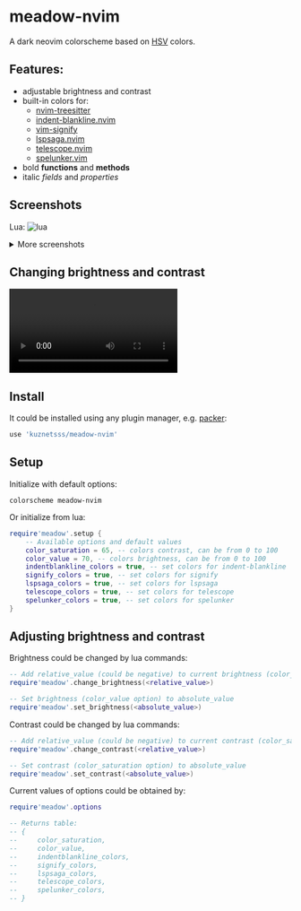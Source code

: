 # meadow-nvim

A dark neovim colorscheme based on
[HSV](https://en.wikipedia.org/wiki/HSL_and_HSV) colors. 

## Features:
- adjustable brightness and contrast
- built-in colors for:
    - [nvim-treesitter](https://github.com/nvim-treesitter/nvim-treesitter)
    - [indent-blankline.nvim](https://github.com/lukas-reineke/indent-blankline.nvim)
    - [vim-signify](https://github.com/mhinz/vim-signify)
    - [lspsaga.nvim](https://github.com/glepnir/lspsaga.nvim)
    - [telescope.nvim](https://github.com/nvim-telescope/telescope.nvim)
    - [spelunker.vim](https://github.com/kamykn/spelunker.vim)
- bold **functions** and **methods**
- italic *fields* and *properties*

## Screenshots

Lua:
![lua](https://github.com/kuznetsss/meadow-nvim/blob/media/media/lua.png)

<details><summary>More screenshots</summary>
<p>

C++:
![c++](https://github.com/kuznetsss/meadow-nvim/blob/media/media/cpp.png)

Python:
![python](https://github.com/kuznetsss/meadow-nvim/blob/media/media/python.png)

</p>
</details>

## Changing brightness and contrast
![c++](https://github.com/kuznetsss/meadow-nvim/blob/media/media/example-2021-05-12_00.01.39.mp4)

## Install

It could be installed using any plugin manager, 
e.g. [packer](https://github.com/wbthomason/packer.nvim):

```lua
use 'kuznetsss/meadow-nvim'
```

## Setup

Initialize with default options:

```vimscript
colorscheme meadow-nvim
```

Or initialize from lua:

```lua
require'meadow'.setup {
    -- Available options and default values
    color_saturation = 65, -- colors contrast, can be from 0 to 100
    color_value = 70, -- colors brightness, can be from 0 to 100
    indentblankline_colors = true, -- set colors for indent-blankline
    signify_colors = true, -- set colors for signify
    lspsaga_colors = true, -- set colors for lspsaga
    telescope_colors = true, -- set colors for telescope
    spelunker_colors = true, -- set colors for spelunker 
}
```

## Adjusting brightness and contrast

Brightness could be changed by lua commands:

```lua
-- Add relative_value (could be negative) to current brightness (color_value option)
require'meadow'.change_brightness(<relative_value>)

-- Set brightness (color_value option) to absolute_value
require'meadow'.set_brightness(<absolute_value>)
```

Contrast could be changed by lua commands:

```lua
-- Add relative_value (could be negative) to current contrast (color_saturation option)
require'meadow'.change_contrast(<relative_value>)

-- Set contrast (color_saturation option) to absolute_value
require'meadow'.set_contrast(<absolute_value>)
```

Current values of options could be obtained by:

```lua 
require'meadow'.options

-- Returns table:
-- {
--     color_saturation,
--     color_value,
--     indentblankline_colors,
--     signify_colors,
--     lspsaga_colors,
--     telescope_colors,
--     spelunker_colors,
-- }
```

